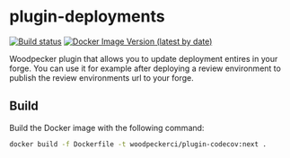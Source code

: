 # plugin-deployments

[![Build status](https://ci.woodpecker-ci.org/api/badges/woodpecker-ci/plugin-deployment/status.svg)](https://ci.woodpecker-ci.org/woodpecker-ci/plugin-deployment)
[![Docker Image Version (latest by date)](https://img.shields.io/docker/v/woodpeckerci/plugin-deployment?label=DockerHub%20latest%20version&sort=semver)](https://hub.docker.com/r/woodpeckerci/plugin-deployment/tags)

Woodpecker plugin that allows you to update deployment entires in your forge. You can use it for example after deploying a review environment to publish the review environments url to your forge.

## Build

Build the Docker image with the following command:

```sh
docker build -f Dockerfile -t woodpeckerci/plugin-codecov:next .
```

